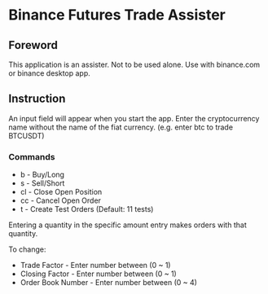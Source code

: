 # Binance Futures Trade Assister

## Foreword
This application is an assister. Not to be used alone. Use with binance.com or binance desktop app.

## Instruction
An input field will appear when you start the app. Enter the cryptocurrency name without the name of the fiat currency. (e.g. enter btc to trade BTCUSDT)

### Commands
- b - Buy/Long
- s - Sell/Short
- cl - Close Open Position
- cc - Cancel Open Order
- t - Create Test Orders (Default: 11 tests)

Entering a quantity in the specific amount entry makes orders with that quantity.

To change:
- Trade Factor - Enter number between (0 ~ 1)
- Closing Factor - Enter number between (0 ~ 1)
- Order Book Number - Enter number between (0 ~ 4)

